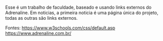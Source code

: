 Esse é um trabalho de faculdade, baseado e usando links externos do Adrenaline.
Em noticias, a primeira noticia é uma página única do projeto, todas as outras são links externos.

Fontes:
https://www.w3schools.com/css/default.asp
https://www.adrenaline.com.br/

